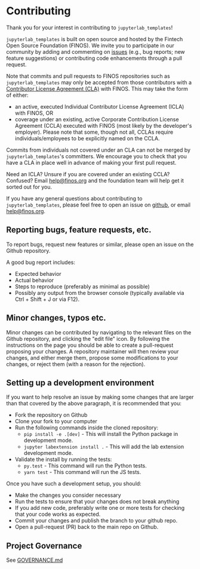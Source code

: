 # Contributing

Thank you for your interest in contributing to `jupyterlab_templates`!

`jupyterlab_templates` is built on open source and hosted by the Fintech Open Source Foundation (FINOS). We invite you to participate in our community by adding and commenting on [issues](https://github.com/finos/jupyterlab_templates/issues) (e.g., bug reports; new feature suggestions) or contributing code enhancements through a pull request.

Note that commits and pull requests to FINOS repositories such as `jupyterlab_templates` may only be accepted from those contributors with a [Contributor License Agreement (CLA)](https://finosfoundation.atlassian.net/wiki/spaces/FINOS/pages/75530375/Contribution+Compliance+Requirements#ContributionComplianceRequirements-ContributorLicenseAgreement) with FINOS. This may take the form of either:
* an active, executed Individual Contributor License Agreement (ICLA) with FINOS, OR
* coverage under an existing, active Corporate Contribution License Agreement (CCLA) executed with FINOS (most likely by the developer's employer). Please note that some, though not all, CCLAs require individuals/employees to be explicitly named on the CCLA.

Commits from individuals not covered under an CLA can not be merged by `jupyterlab_templates`'s committers. We encourage you to check that you have a CLA in place well in advance of making your first pull request.

Need an ICLA? Unsure if you are covered under an existing CCLA? Confused? Email [help@finos.org](mailto:help@finos.org) and the foundation team will help get it sorted out for you.

If you have any general questions about contributing to `jupyterlab_templates`, please feel free to open an issue on [github](https://github.com/finos/jupyterlab_templates/issues/new), or email [help@finos.org](mailto:finos.org).

## Reporting bugs, feature requests, etc.

To report bugs, request new features or similar, please open an issue on the Github
repository.

A good bug report includes:

- Expected behavior
- Actual behavior
- Steps to reproduce (preferably as minimal as possible)
- Possibly any output from the browser console (typically available via Ctrl + Shift + J or via F12).

## Minor changes, typos etc.

Minor changes can be contributed by navigating to the relevant files on the Github repository,
and clicking the "edit file" icon. By following the instructions on the page you should be able to
create a pull-request proposing your changes. A repository maintainer will then review your changes,
and either merge them, propose some modifications to your changes, or reject them (with a reason for
the rejection).

## Setting up a development environment

If you want to help resolve an issue by making some changes that are larger than that covered by the above paragraph, it is recommended that you:

- Fork the repository on Github
- Clone your fork to your computer
- Run the following commands inside the cloned repository:
  - `pip install -e .[dev]` - This will install the Python package in development
    mode.
  - `jupyter labextension install .` - This will add the lab extension development
    mode.
- Validate the install by running the tests:
  - `py.test` - This command will run the Python tests.
  - `yarn test` - This command will run the JS tests.

Once you have such a development setup, you should:

- Make the changes you consider necessary
- Run the tests to ensure that your changes does not break anything
- If you add new code, preferably write one or more tests for checking that your code works as expected.
- Commit your changes and publish the branch to your github repo.
- Open a pull-request (PR) back to the main repo on Github.

## Project Governance
See [GOVERNANCE.md](./GOVERNANCE.md)
